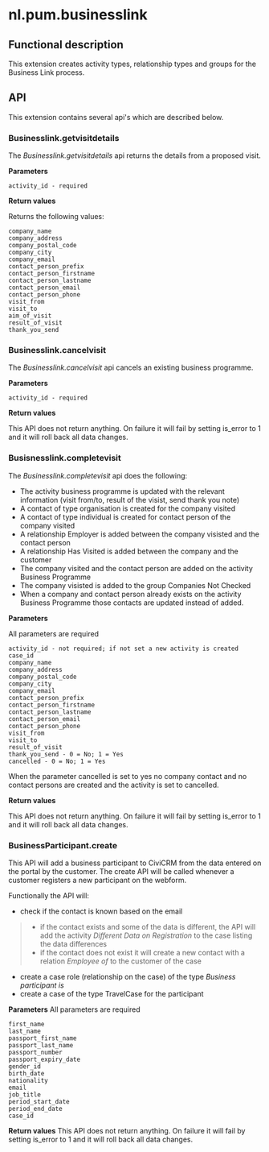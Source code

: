 # nl.pum.businesslink

## Functional description

This extension creates activity types, relationship types and groups for the Business Link process.

## API

This extension contains several api's which are described below.

### Businesslink.getvisitdetails

The _Businesslink.getvisitdetails_ api returns the details from a proposed visit.

**Parameters**

    activity_id - required

**Return values**

Returns the following values:

    company_name
    company_address
    company_postal_code
    company_city
    company_email
    contact_person_prefix
    contact_person_firstname
    contact_person_lastname
    contact_person_email
    contact_person_phone
    visit_from
    visit_to
    aim_of_visit
    result_of_visit
    thank_you_send

### Businesslink.cancelvisit

The _Businesslink.cancelvisit_ api cancels an existing business programme.

**Parameters**

    activity_id - required

**Return values**

This API does not return anything. On failure it will fail by setting is_error to 1 and it will roll back all data changes.

### Busisnesslink.completevisit

The _Businesslink.completevisit_ api does the following:

* The activity business programme is updated with the relevant information (visit from/to, result of the visist, send thank you note)
* A contact of type organisation is created for the company visited
* A contact of type individual is created for contact person of the company visited
* A relationship Employer is added between the company visisted and the contact person
* A relationship Has Visited is added between the company and the customer
* The company visited and the contact person are added on the activity Business Programme
* The company visisted is added to the group Companies Not Checked
* When a company and contact person already exists on the activity Business Programme those contacts are updated instead of added.

**Parameters**

All parameters are required

    activity_id - not required; if not set a new activity is created
    case_id
    company_name
    company_address
    company_postal_code
    company_city
    company_email
    contact_person_prefix
    contact_person_firstname
    contact_person_lastname
    contact_person_email
    contact_person_phone
    visit_from
    visit_to
    result_of_visit
    thank_you_send - 0 = No; 1 = Yes
    cancelled - 0 = No; 1 = Yes

When the parameter cancelled is set to yes no company contact and no contact persons are created and the activity is set to cancelled.

**Return values**

This API does not return anything. On failure it will fail by setting is_error to 1 and it will roll back all data changes.

### BusinessParticipant.create
This API will add a business participant to CiviCRM from the data entered on the portal by the customer. 
The create API will be called whenever a customer registers a new participant on the webform.

Functionally the API will:
* check if the contact is known based on the email
> * if the contact exists and some of the data is different, the API will add the activity *Different Data on Registration* to the case listing the data differences
> * if the contact does not exist it will create a new contact with a relation *Employee of* to the customer of the case
* create a case role (relationship on the case) of the type *Business participant is*
* create a case of the type TravelCase for the participant

**Parameters**
All parameters are required

    first_name
    last_name
    passport_first_name
    passport_last_name
    passport_number
    passport_expiry_date
    gender_id
    birth_date
    nationality
    email
    job_title
    period_start_date
    period_end_date
    case_id  

**Return values**
This API does not return anything. On failure it will fail by setting is_error to 1 and it will roll back all data changes.
